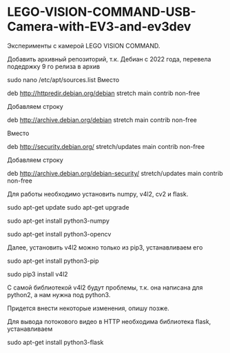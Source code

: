 # LEGO-VISION-COMMAND-USB-Camera-with-EV3-and-ev3dev
Эксперименты с камерой LEGO VISION COMMAND.

Добавить архивный репозиторий, т.к. Дебиан с 2022 года, перевела подедржку 9 го релиза в архив

sudo nano /etc/apt/sources.list
Вместо

deb http://httpredir.debian.org/debian stretch main contrib non-free

Добавляем строку

deb http://archive.debian.org/debian stretch main contrib non-free

Вместо

deb http://security.debian.org/ stretch/updates main contrib non-free

Добавляем строку

deb http://archive.debian.org/debian-security/ stretch/updates main contrib non-free


Для работы необходимо установить numpy, v4l2, cv2 и flask.

sudo apt-get update
sudo apt-get upgrade

sudo apt-get install python3-numpy

sudo apt-get install python3-opencv

Далее, установить v4l2 можно только из pip3, устанавливаем его

sudo apt-get install python3-pip

sudo pip3 install v4l2

С самой библиотекой v4l2 будут проблемы, т.к. она написана для python2, а нам нужна под python3. 

Придется внести некоторые изменения, опишу позже.

Для вывода потокового видео в HTTP необходима библиотека flask, устанавливаем

sudo apt-get install python3-flask
